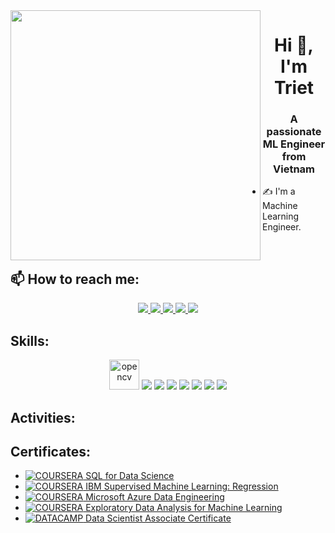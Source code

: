 <img align="left" width="400" src="https://github.githubassets.com/images/modules/profile/profile-first-repo.svg">
<h1 align="center">Hi 👋, I'm Triet</h1>
<p align="center">
  <h3 align="center">A passionate ML Engineer from Vietnam</h3>
</p>


- ✍ I'm a Machine Learning Engineer.

<br />

## 📫 How to reach me:

<p align="center">
  <a href="https://www.linkedin.com/in/iamtriet15531/" target="_blank">
    <img src="https://img.icons8.com/fluent/48/000000/linkedin.png"/>
  </a>
  <a href="https://www.facebook.com/helll0/" alt="Facebook">
    <img src="https://img.icons8.com/fluent/48/000000/facebook-new.png" target="_blank" />
  </a> 
  <a href="https://github.com/iamtriet" alt="Github">
    <img src="https://img.icons8.com/fluent/48/000000/github.png"/>
  </a> 
  <a href="https://www.kaggle.com/bingsuu" alt="Kaggle" target="_blank" >
    <img src="https://img.icons8.com/windows/48/000000/kaggle.png"/>
  </a>
  <a href="mailto:haha15531@gmail.com" alt="Email">
    <img src="https://img.icons8.com/fluent/48/000000/mailing.png"/>
  </a>
</p>

## Skills:
<p align="center">
  <img src="https://www.vectorlogo.zone/logos/opencv/opencv-icon.svg" alt="opencv" width="48" height="48"/> 
  <img src="https://img.icons8.com/fluent/48/000000/matlab.png"/>
  <img src="https://img.icons8.com/color/48/000000/git.png"/>
  <img src="https://img.icons8.com/color/48/000000/github-2.png"/>
  <img src="https://img.icons8.com/color/48/000000/visual-studio-code-2019.png"/>
  <img src="https://img.icons8.com/color/48/null/visual-studio--v2.png"/>
  <img src="https://img.icons8.com/dusk/48/000000/anaconda.png"/>
  <img src="![image](https://github.com/iamtriet/iamtriet/assets/87794935/b2413de6-9d72-4a69-80b5-fe64edc87a09)" />
</p>

## Activities:

## Certificates:
- [![COURSERA](https://img.shields.io/badge/-COURSERA-green) SQL for Data Science](https://coursera.org/share/e7c760ccadc01c344e2b906dc6026037)
- [![COURSERA](https://img.shields.io/badge/-COURSERA-green) IBM Supervised Machine Learning: Regression](https://coursera.org/share/7258008e635cfb8a2df75777bba1a98a)
- [![COURSERA](https://img.shields.io/badge/-COURSERA-green) Microsoft Azure Data Engineering](https://coursera.org/share/666acb8f8d3bd09d35048ded8aae0550)
- [![COURSERA](https://img.shields.io/badge/-COURSERA-green) Exploratory Data Analysis for Machine Learning](https://coursera.org/share/fe6640ee9839faeffac6aa35e9816464)
- [![DATACAMP](https://img.shields.io/badge/-DATACAMP-green) Data Scientist Associate Certificate](https://www.datacamp.com/certificate/DSA0018894722473)
